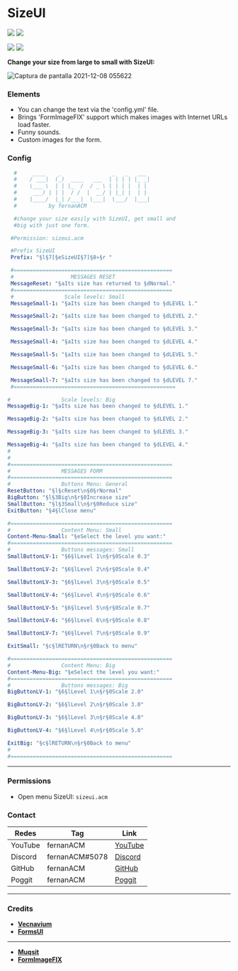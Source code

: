 # SizeUI

[![](https://poggit.pmmp.io/shield.state/SizeUI)](https://poggit.pmmp.io/p/SizeUI)
<a href="https://poggit.pmmp.io/p/SizeUI"><img src="https://poggit.pmmp.io/shield.state/SizeUI"></a>

[![](https://poggit.pmmp.io/shield.api/SizeUI)](https://poggit.pmmp.io/p/SizeUI)
<a href="https://poggit.pmmp.io/p/SizeUI"><img src="https://poggit.pmmp.io/shield.api/SizeUI"></a>

**Change your size from large to small with SizeUI:**

![Captura de pantalla 2021-12-08 055622](https://user-images.githubusercontent.com/83558341/145198736-d4566ee7-ed91-43ae-b63e-df3abc861eda.png)

### Elements
* You can change the text via the 'config.yml' file. 
* Brings 'FormImageFIX' support which makes images with Internet URLs load faster.
* Funny sounds.
* Custom images for the form.

### Config 
```yaml
  #     ____    _                _   _   ___ 
  #    / ___|  (_)  ____   ___  | | | | |_ _|
  #    \___ \  | | |_  /  / _ \ | | | |  | | 
  #     ___) | | |  / /  |  __/ | |_| |  | | 
  #    |____/  |_| /___|  \___|  \___/  |___|
  #          by fernanACM                                    

  #change your size easily with SizeUI, get small and 
  #big with just one form.

 #Permission: sizeui.acm

 #Prefix SizeUI
 Prefix: "§l§7[§eSizeUI§7]§8»§r "

 #==================================================
 #                  MESSAGES RESET
 MessageReset: "§aIts size has returned to §dNormal."
 #==================================================
 #                Scale levels: Small
 MessageSmall-1: "§aIts size has been changed to §dLEVEL 1."

 MessageSmall-2: "§aIts size has been changed to §dLEVEL 2."

 MessageSmall-3: "§aIts size has been changed to §dLEVEL 3."

 MessageSmall-4: "§aIts size has been changed to §dLEVEL 4."

 MessageSmall-5: "§aIts size has been changed to §dLEVEL 5."

 MessageSmall-6: "§aIts size has been changed to §dLEVEL 6."

 MessageSmall-7: "§aIts size has been changed to §dLEVEL 7."
 #===================================================
 ```
 
 ```yaml
 #                Scale levels: Big
 MessageBig-1: "§aIts size has been changed to §dLEVEL 1."

 MessageBig-2: "§aIts size has been changed to §dLEVEL 2."

 MessageBig-3: "§aIts size has been changed to §dLEVEL 3."

 MessageBig-4: "§aIts size has been changed to §dLEVEL 4."
 #
 #
 #===================================================
 #                MESSAGES FORM
 #===================================================
 #                Buttons Menu: General
 ResetButton: "§l§cReset\n§0§rNormal"
 BigButton: "§l§3Big\n§r§0Increase size"
 SmallButton: "§l§3Small\n§r§0Reduce size"
 ExitButton: "§4§lClose menu"
 ```
 ```yaml
 #===================================================
 #                Content Menu: Small
 Content-Menu-Small: "§eSelect the level you want:"
 #===================================================
 #                Buttons messages: Small
 SmallButtonLV-1: "§6§lLevel 1\n§r§0Scale 0.3"

 SmallButtonLV-2: "§6§lLevel 2\n§r§0Scale 0.4"

 SmallButtonLV-3: "§6§lLevel 3\n§r§0Scale 0.5"

 SmallButtonLV-4: "§6§lLevel 4\n§r§0Scale 0.6"

 SmallButtonLV-5: "§6§lLevel 5\n§r§0Scale 0.7"

 SmallButtonLV-6: "§6§lLevel 6\n§r§0Scale 0.8"

 SmallButtonLV-7: "§6§lLevel 7\n§r§0Scale 0.9"

 ExitSmall: "§c§lRETURN\n§r§0Back to menu"
 ```
 ```yaml
 #===================================================
 #                Content Menu: Big
 Content-Menu-Big: "§eSelect the level you want:"
 #===================================================
 #                Buttons messages: Big
 BigButtonLV-1: "§6§lLevel 1\n§r§0Scale 2.0"

 BigButtonLV-2: "§6§lLevel 2\n§r§0Scale 3.0"

 BigButtonLV-3: "§6§lLevel 3\n§r§0Scale 4.0"

 BigButtonLV-4: "§6§lLevel 4\n§r§0Scale 5.0"

 ExitBig: "§c§lRETURN\n§r§0Back to menu"
 #
 #===================================================
```
***
### Permissions
* Open menu SizeUI: ```sizeui.acm```

### Contact
| Redes | Tag | Link |
|-------|-------------|------|
| YouTube | fernanACM | [YouTube](https://www.youtube.com/channel/UC-M5iTrCItYQBg5GMuX5ySw) | 
| Discord | fernanACM#5078 | [Discord](https://discord.gg/YyE9XFckqb) |
| GitHub | fernanACM | [GitHub](https://github.com/fernanACM)
| Poggit | fernanACM | [Poggit](https://poggit.pmmp.io/ci/fernanACM)
****

### Credits
* **[Vecnavium](https://github.com/Vecnavium)**
* **[FormsUI](https://github.com/Vecnavium/FormsUI/tree/master/)**
---
* **[Muqsit](https://github.com/Muqsit)**
* **[FormImageFIX](https://github.com/Muqsit/FormImagesFix/tree/pm-4.0/)**
